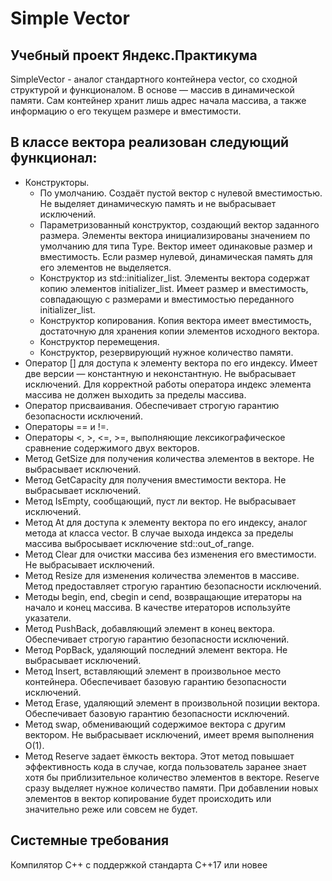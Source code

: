 # **Simple Vector**
## Учебный проект Яндекс.Практикума

SimpleVector - аналог стандартного контейнера vector, со сходной структурой и функционалом. В основе — массив в динамической памяти. Сам контейнер хранит лишь адрес начала массива, а также информацию о его текущем размере и вместимости.

## В классе вектора реализован следующий функционал:
- Конструкторы.
  - По умолчанию. Создаёт пустой вектор с нулевой вместимостью. Не выделяет динамическую память и не выбрасывает исключений.
  - Параметризованный конструктор, создающий вектор заданного размера. Элементы вектора инициализированы значением по умолчанию для типа Type. Вектор имеет одинаковые размер и вместимость. Если размер нулевой, динамическая память для его элементов не выделяется.
  - Конструктор из std::initializer_list. Элементы вектора содержат копию элементов initializer_list. Имеет размер и вместимость, совпадающую с размерами и вместимостью переданного initializer_list.
  - Конструктор копирования. Копия вектора имеет вместимость, достаточную для хранения копии элементов исходного вектора.
  - Конструктор перемещения.
  - Конструктор, резервирующий нужное количество памяти.
- Оператор [] для доступа к элементу вектора по его индексу. Имеет две версии — константную и неконстантную. Не выбрасывает исключений. Для корректной работы оператора индекс элемента массива не должен выходить за пределы массива.
- Оператор присваивания. Обеспечивает строгую гарантию безопасности исключений.
- Операторы == и !=.
- Операторы <, >, <=, >=, выполняющие лексикографическое сравнение содержимого двух векторов.
- Метод GetSize для получения количества элементов в векторе. Не выбрасывает исключений.
- Метод GetCapacity для получения вместимости вектора. Не выбрасывает исключений.
- Метод IsEmpty, сообщающий, пуст ли вектор. Не выбрасывает исключений.
- Метод At для доступа к элементу вектора по его индексу, аналог метода at класса vector. В случае выхода индекса за пределы массива выбросывает исключение std::out_of_range.
- Метод Clear для очистки массива без изменения его вместимости. Не выбрасывает исключений.
- Метод Resize для изменения количества элементов в массиве. Метод предоставляет строгую гарантию безопасности исключений.
- Методы begin, end, cbegin и cend, возвращающие итераторы на начало и конец массива. В качестве итераторов используйте указатели.
- Метод PushBack, добавляющий элемент в конец вектора. Обеспечивает строгую гарантию безопасности исключений.
- Метод PopBack, удаляющий последний элемент вектора. Не выбрасывает исключений.
- Метод Insert, вставляющий элемент в произвольное место контейнера. Обеспечивает базовую гарантию безопасности исключений.
- Метод Erase, удаляющий элемент в произвольной позиции вектора. Обеспечивает базовую гарантию безопасности исключений.
- Метод swap, обменивающий содержимое вектора с другим вектором. Не выбрасывает исключений, имеет время выполнения O(1).
- Метод Reserve задает ёмкость вектора. Этот метод повышает эффективность кода в случае, когда пользователь заранее знает хотя бы приблизительное количество элементов в векторе. Reserve сразу выделяет нужное количество памяти. При добавлении новых элементов в вектор копирование будет происходить или значительно реже или совсем не будет.

## Системные требования
Компилятор С++ с поддержкой стандарта C++17 или новее
